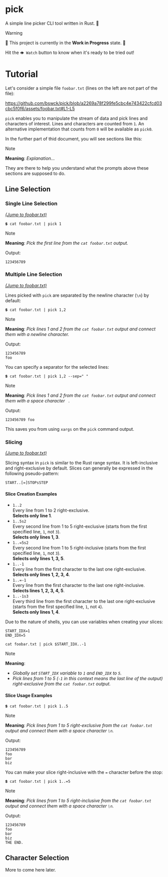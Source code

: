 # pick
A simple line picker CLI tool written in Rust. 🦀

> [!Warning]
> 🚧 This project is currently in the **Work in Progress** state. 🚧
>
> Hit the `👁 Watch` button to know when it's ready to be tried out!

# Tutorial
Let's consider a simple file `foobar.txt` (lines on the left are not part of the file):

https://github.com/bswck/pick/blob/a2269a78f299fe5cbc4e743422cfcd03cbc5f0f6/assets/foobar.txt#L1-L5

`pick` enables you to manipulate the stream of data and pick lines and characters of interest.
Lines and characters are counted from `1`. An alternative implementation that counts from `0` will be available as `pick0`.

In the further part of thid document, you will see sections like this:
> [!Note]
> **Meaning**: _Explanation..._

They are there to help you understand what the prompts above these sections are supposed to do.

## Line Selection
### Single Line Selection
[_(Jump to foobar.txt)_](#tutorial)

`💲 cat foobar.txt | pick 1`
> [!Note]
> **Meaning**: _Pick the first line from the `cat foobar.txt` output._

Output:
```
123456789
```

### Multiple Line Selection
[_(Jump to foobar.txt)_](#tutorial)

Lines picked with `pick` are separated by the newline character (`\n`) by default:

```shell
💲 cat foobar.txt | pick 1,2
```
> [!Note]
> **Meaning**: _Pick lines 1 and 2 from the `cat foobar.txt` output and connect them with a newline character._

Output:
```
123456789
foo
```
You can specify a separator for the selected lines:

```shell
💲 cat foobar.txt | pick 1,2 --sep=" "
```
> [!Note]
> **Meaning**: _Pick lines 1 and 2 from the `cat foobar.txt` output and connect them with a space character ` `_.

Output:
```
123456789 foo
```
This saves you from using `xargs` on the `pick` command output.

### Slicing
[_(Jump to foobar.txt)_](#tutorial)

Slicing syntax in `pick` is similar to the Rust range syntax.
It is left-inclusive and right-exclusive by default.
Slices can generally be expressed in the following pseudo-pattern:

```
START..[=]STOPsSTEP
```

#### Slice Creation Examples
- `1..2`
  <br />Every line from 1 to 2 right-exclusive.
  <br />**Selects only line 1**.
- `1..5s2`
  <br />Every second line from 1 to 5 right-exclusive (starts from the first specified line, `1`, not `3`).
  <br />**Selects only lines 1, 3**.
- `1..=5s2`
  <br />Every second line from 1 to 5 right-inclusive (starts from the first specified line, `1`, not `3`).
  <br />**Selects only lines 1, 3, 5**.
- `1..-1`
  <br />Every line from the first character to the last one right-exclusive.
  <br />**Selects only lines 1, 2, 3, 4**.
- `1..=-1`
  <br />Every line from the first character to the last one right-inclusive.
  <br />**Selects lines 1, 2, 3, 4, 5**.
- `1..-1s3`
  <br />Every third line from the first character to the last one right-exclusive (starts from the first specified line, `1`, not `4`).
  <br />**Selects only lines 1, 4**.

Due to the nature of shells, you can use variables when creating your slices:
```shell
START_IDX=1
END_IDX=5

cat foobar.txt | pick $START_IDX..-1
```
> [!Note]
> **Meaning**:
> - _Globally set `START_IDX` variable to `1` and `END_IDX` to `5`._
> - _Pick lines from 1 to 5 (`-1` in this context means the last line of the output) right-exclusive from the `cat foobar.txt` output._

#### Slice Usage Examples
```shell
💲 cat foobar.txt | pick 1..5
```
> [!Note]
> **Meaning**: _Pick lines from 1 to 5 right-exclusive from the `cat foobar.txt` output and connect them with a space character `\n`._

Output:
```
123456789
foo
bar
biz
```

You can make your slice right-inclusive with the `=` character before the stop:

```shell
💲 cat foobar.txt | pick 1..=5
```
> [!Note]
> **Meaning**: _Pick lines from 1 to 5 right-inclusive from the `cat foobar.txt` output and connect them with a space character `\n`._

Output:
```
123456789
foo
bar
biz
THE END.
```

## Character Selection
More to come here later.

